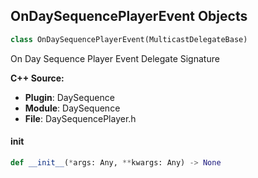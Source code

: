 ## OnDaySequencePlayerEvent Objects

```python
class OnDaySequencePlayerEvent(MulticastDelegateBase)
```

On Day Sequence Player Event  Delegate Signature

**C++ Source:**

- **Plugin**: DaySequence
- **Module**: DaySequence
- **File**: DaySequencePlayer.h

<a id="unreal.OnDaySequencePlayerEvent.__init__"></a>

#### __init__

```python
def __init__(*args: Any, **kwargs: Any) -> None
```

<a id="unreal.OnPostEnableModifier"></a>